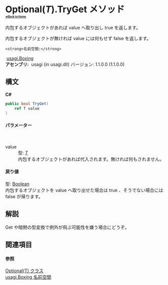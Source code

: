 # Optional(*T*).TryGet メソッド <div style="font-size:30%"><a href="https://github.com/usagi/usagi.cs/blob/master/docs/Home.md">≪Back to Home</a></div> 

内包するオブジェクトがあれば value へ取り出し true を返します。 

内包するオブジェクトが無ければ value には何もせず false を返します。


    <strong>名前空間:</strong>
&nbsp;<a href="N_usagi_Boxing.md">usagi.Boxing</a><br /><strong>アセンブリ:</strong>
&nbsp;usagi (in usagi.dll) バージョン: 1.1.0.0 (1.1.0.0)

## 構文

**C#**<br />
``` C#
public bool TryGet(
	ref T value
)
```


#### パラメーター
&nbsp;<dl><dt>value</dt><dd>型: <a href="T_usagi_Boxing_Optional_1.md">*T*</a><br />内包するオブジェクトがあれば代入されます。無ければ何もされません。</dd></dl>

#### 戻り値
型: <a href="http://msdn2.microsoft.com/ja-jp/library/a28wyd50" target="_blank">Boolean</a><br />内包するオブジェクトを value へ取り出せた場合は true 、そうでない場合には false が帰ります。

## 解説
Get や暗黙の型変換で例外が飛ぶ可能性を嫌う場合にどうぞ。

## 関連項目


#### 参照
<a href="T_usagi_Boxing_Optional_1.md">Optional(T) クラス</a><br /><a href="N_usagi_Boxing.md">usagi.Boxing 名前空間</a><br />